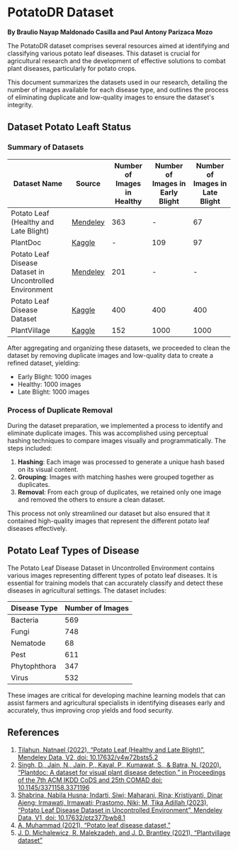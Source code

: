 # PotatoDR Dataset

**By Braulio Nayap Maldonado Casilla and Paul Antony Parizaca Mozo**

The PotatoDR dataset comprises several resources aimed at identifying and classifying various potato leaf diseases. This dataset is crucial for agricultural research and the development of effective solutions to combat plant diseases, particularly for potato crops.

This document summarizes the datasets used in our research, detailing the number of images available for each disease type, and outlines the process of eliminating duplicate and low-quality images to ensure the dataset's integrity.

## Dataset Potato Leaft Status

### Summary of Datasets

| Dataset Name                                            | Source                                                                                  | Number of Images in Healthy | Number of Images in Early Blight | Number of Images in Late Blight |
| ------------------------------------------------------- | --------------------------------------------------------------------------------------- | --------------------------- | -------------------------------- | ------------------------------- |
| Potato Leaf (Healthy and Late Blight)                   | [Mendeley](https://data.mendeley.com/datasets/v4w72bsts5/2)                             | 363                         | -                                | 67                              |
| PlantDoc                                                | [Kaggle](https://www.kaggle.com/datasets/abdulhasibuddin/plant-doc-dataset)             | -                           | 109                              | 97                              |
| Potato Leaf Disease Dataset in Uncontrolled Environment | [Mendeley](https://data.mendeley.com/datasets/ptz377bwb8/1)                             | 201                         | -                                | -                               |
| Potato Leaf Disease Dataset                             | [Kaggle](https://www.kaggle.com/datasets/muhammadardiputra/potato-leaf-disease-dataset) | 400                         | 400                              | 400                             |
| PlantVillage                                            | [Kaggle](https://www.kaggle.com/datasets/emmarex/plantdisease)                          | 152                         | 1000                             | 1000                            |

After aggregating and organizing these datasets, we proceeded to clean the dataset by removing duplicate images and low-quality data to create a refined dataset, yielding:

- Early Blight: 1000 images
- Healthy: 1000 images
- Late Blight: 1000 images

### Process of Duplicate Removal

During the dataset preparation, we implemented a process to identify and eliminate duplicate images. This was accomplished using perceptual hashing techniques to compare images visually and programmatically. The steps included:

1. **Hashing**: Each image was processed to generate a unique hash based on its visual content.
2. **Grouping**: Images with matching hashes were grouped together as duplicates.
3. **Removal**: From each group of duplicates, we retained only one image and removed the others to ensure a clean dataset.

This process not only streamlined our dataset but also ensured that it contained high-quality images that represent the different potato leaf diseases effectively.

## Potato Leaf Types of Disease

The Potato Leaf Disease Dataset in Uncontrolled Environment contains various images representing different types of potato leaf diseases. It is essential for training models that can accurately classify and detect these diseases in agricultural settings. The dataset includes:

| Disease Type | Number of Images |
| ------------ | ---------------- |
| Bacteria     | 569              |
| Fungi        | 748              |
| Nematode     | 68               |
| Pest         | 611              |
| Phytophthora | 347              |
| Virus        | 532              |

These images are critical for developing machine learning models that can assist farmers and agricultural specialists in identifying diseases early and accurately, thus improving crop yields and food security.

## References

1. [Tilahun, Natnael (2022), “Potato Leaf (Healthy and Late Blight)”, Mendeley Data, V2, doi: 10.17632/v4w72bsts5.2](https://data.mendeley.com/datasets/v4w72bsts5/2)
2. [Singh, D., Jain, N., Jain, P., Kayal, P., Kumawat, S., & Batra, N. (2020). “Plantdoc: A dataset for visual plant disease detection,” in Proceedings of the 7th ACM IKDD CoDS and 25th COMAD doi: 10.1145/3371158.3371196](https://www.kaggle.com/datasets/abdulhasibuddin/plant-doc-dataset)
3. [Shabrina, Nabila Husna; Indarti, Siwi; Maharani, Rina; Kristiyanti, Dinar Ajeng; Irmawati, Irmawati; Prastomo, Niki; M, Tika Adillah (2023), “Potato Leaf Disease Dataset in Uncontrolled Environment”, Mendeley Data, V1, doi: 10.17632/ptz377bwb8.1](https://data.mendeley.com/datasets/ptz377bwb8/1)
4. [A. Muhammad (2021), “Potato leaf disease dataset,”](https://www.kaggle.com/datasets/muhammadardiputra/potato-leaf-disease-dataset)
5. [J. D. Michalewicz, R. Malekzadeh, and J. D. Brantley (2021), “Plantvillage dataset”](https://www.kaggle.com/datasets/emmarex/plantdisease)
